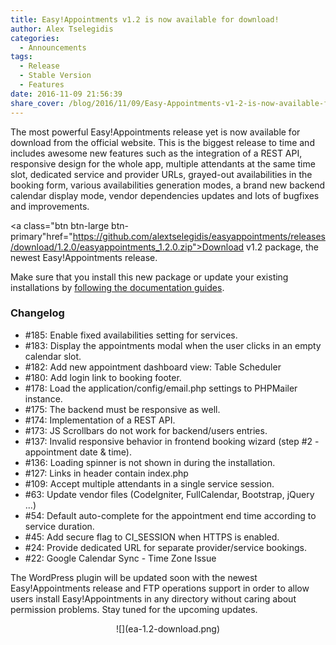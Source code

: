 ```yaml
---
title: Easy!Appointments v1.2 is now available for download!
author: Alex Tselegidis
categories:
  - Announcements
tags:
  - Release
  - Stable Version
  - Features
date: 2016-11-09 21:56:39
share_cover: /blog/2016/11/09/Easy-Appointments-v1-2-is-now-available-for-download/ea-1.2-download.png
---
```


The most powerful Easy!Appointments release yet is now available for download from the official website. This is the biggest release to time and includes awesome new features such as the integration of a REST API, responsive design for the whole app, multiple attendants at the same time slot, dedicated service and provider URLs, grayed-out availabilities in the booking form, various availabilities generation modes, a brand new backend calendar display mode, vendor dependencies updates and lots of bugfixes and improvements. 

<a class="btn btn-large btn-primary"href="https://github.com/alextselegidis/easyappointments/releases/download/1.2.0/easyappointments_1.2.0.zip">Download v1.2 package, the newest Easy!Appointments release.</a>

Make sure that you install this new package or update your existing installations by [following the documentation guides](http://easyappointments.org/docs.html#1.2.0/readme.md). 

### Changelog

- #185: Enable fixed availabilities setting for services.
- #183: Display the appointments modal when the user clicks in an empty calendar slot.
- #182: Add new appointment dashboard view: Table Scheduler
- #180: Add login link to booking footer. 
- #178: Load the application/config/email.php settings to PHPMailer instance.
- #175: The backend must be responsive as well.
- #174: Implementation of a REST API.
- #173: JS Scrollbars do not work for backend/users entries.
- #137: Invalid responsive behavior in frontend booking wizard (step #2 - appointment date & time).
- #136: Loading spinner is not shown in during the installation.
- #127: Links in header contain index.php
- #109: Accept multiple attendants in a single service session.
- #63: Update vendor files (CodeIgniter, FullCalendar, Bootstrap, jQuery ...)
- #54: Default auto-complete for the appointment end time according to service duration.
- #45: Add secure flag to CI_SESSION when HTTPS is enabled.
- #24: Provide dedicated URL for separate provider/service bookings.
- #22: Google Calendar Sync - Time Zone Issue

The WordPress plugin will be updated soon with the newest Easy!Appointments release and FTP operations support in order to allow users install Easy!Appointments in any directory without caring about permission problems. Stay tuned for the upcoming updates. 

<center>
![](ea-1.2-download.png)
</center>